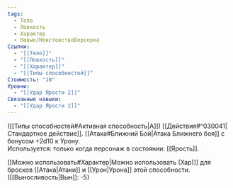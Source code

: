 ```yaml
---
tags:
  - Тело
  - Ловкость
  - Характер
  - Навык/НеистовствоБерсерка
Ссылки:
  - "[[Тело]]"
  - "[[Ловкость]]"
  - "[[Характер]]"
  - "[[Типы способностей]]"
Стоимость: "10"
Уровни:
  - "[[Удар Ярости 2]]"
Связанные навыки:
  - "[[Удар Ярости 2]]"
---
```

([[Типы способностей#Активная способность|А]]) [[Действия#^030041|Стандартное действие]]. [[Атака#Ближний Бой|Атака Ближнего боя]] с бонусом +2d10 к Урону.  
Используется: только когда персонаж в состоянии: [[Ярость]].

[[Можно использовать#Характер|Можно использовать (Хар)]] для бросков [[Атака|Атаки]] и [[Урон|Урона]] этой способности. ([[Выносливость|Вын]]: -5)